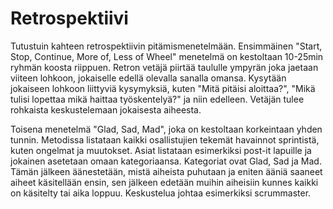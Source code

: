 # Retrospektiivi

Tutustuin kahteen retrospektiivin pitämismenetelmään. Ensimmäinen "Start, Stop, Continue, More of, Less of Wheel" menetelmä on kestoltaan
10-25min ryhmän koosta riippuen. Retron vetäjä piirtää taululle ympyrän joka jaetaan viiteen lohkoon, jokaiselle edellä
olevalla sanalla omansa. Kysytään jokaiseen lohkoon liittyviä kysymyksiä, kuten "Mitä pitäisi aloittaa?", "Mikä tulisi lopettaa
mikä haittaa työskentelyä?" ja niin edelleen. Vetäjän tulee rohkaista keskustelemaan jokaisesta aiheesta.

Toisena menetelmä "Glad, Sad, Mad", joka on kestoltaan korkeintaan yhden tunnin. Metodissa listataan kaikki osallistujien tekemät 
havainnot sprintistä, kuten ongelmat ja muutokset. Asiat listataan esimerkiksi post-it lapuille ja jokainen asetetaan omaan
kategoriaansa. Kategoriat ovat Glad, Sad ja Mad. Tämän jälkeen äänestetään, mistä aiheista puhutaan ja eniten ääniä
saaneet aiheet käsitellään ensin, sen jälkeen edetään muihin aiheisiin kunnes kaikki on käsitelty tai aika loppuu. Keskustelua
johtaa esimerkiksi scrummaster.
